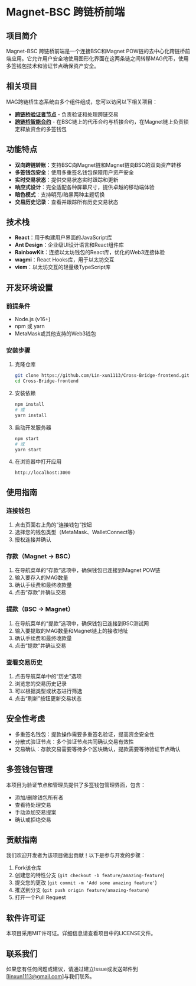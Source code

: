 # Magnet-BSC 跨链桥前端

## 项目简介

Magnet-BSC 跨链桥前端是一个连接BSC和Magnet POW链的去中心化跨链桥前端应用。它允许用户安全地使用图形化界面在这两条链之间转移MAG代币，使用多签钱包技术和验证节点确保资产安全。

## 相关项目

MAG跨链桥生态系统由多个组件组成，您可以访问以下相关项目：

- **[跨链桥验证者节点](https://github.com/Lin-xun1113/Validator-service)** - 负责验证和处理跨链交易
- **[跨链桥智能合约](https://github.com/Lin-xun1113/CrossBridge-Contract/)** - 在BSC链上的代币合约与桥接合约，在Magnet链上负责锁定释放资金的多签钱包

## 功能特点

- **双向跨链转账**：支持BSC向Magnet链和Magnet链向BSC的双向资产转移
- **多签钱包安全**：使用多重签名钱包保障用户资产安全
- **实时交易状态**：提供交易状态实时跟踪和更新
- **响应式设计**：完全适配各种屏幕尺寸，提供卓越的移动端体验
- **暗色模式**：支持明亮/暗黑两种主题切换
- **交易历史记录**：查看并跟踪所有历史交易状态

## 技术栈

- **React**：用于构建用户界面的JavaScript库
- **Ant Design**：企业级UI设计语言和React组件库
- **RainbowKit**：连接以太坊钱包的React库，优化的Web3连接体验
- **wagmi**：React Hooks库，用于以太坊交互
- **viem**：以太坊交互的轻量级TypeScript库

## 开发环境设置

### 前提条件

- Node.js (v16+)
- npm 或 yarn
- MetaMask或其他支持的Web3钱包

### 安装步骤

1. 克隆仓库
   ```bash
   git clone https://github.com/Lin-xun1113/Cross-Bridge-frontend.git
   cd Cross-Bridge-frontend
   ```

2. 安装依赖
   ```bash
   npm install
   # 或
   yarn install
   ```

3. 启动开发服务器
   ```bash
   npm start
   # 或
   yarn start
   ```

4. 在浏览器中打开应用
   ```
   http://localhost:3000
   ```

## 使用指南

### 连接钱包

1. 点击页面右上角的“连接钱包”按钮
2. 选择您的钱包类型（MetaMask、WalletConnect等）
3. 授权连接并确认

### 存款（Magnet -> BSC）

1. 在导航菜单的“存款”选项中，确保钱包已连接到Magnet POW链
2. 输入要存入的MAG数量
3. 确认手续费和最终收款量
4. 点击“存款”并确认交易

### 提款（BSC -> Magnet）

1. 在导航菜单的“提款”选项中，确保钱包已连接到BSC测试网
2. 输入要提取的MAG数量和Magnet链上的接收地址
3. 确认手续费和最终收款量
4. 点击“提款”并确认交易

### 查看交易历史

1. 点击导航菜单中的“历史”选项
2. 浏览您的交易历史记录
3. 可以根据类型或状态进行筛选
4. 点击“刷新”按钮更新交易状态

## 安全性考虑

- 多重签名钱包：提款操作需要多重签名验证，提高资金安全性
- 分散式验证节点：多个验证节点共同确认交易有效性
- 交易确认：存款交易需要等待多个区块确认，提款需要等待验证节点确认

## 多签钱包管理

本项目为验证节点和管理员提供了多签钱包管理界面，包含：

- 添加/删除钱包所有者
- 查看待处理交易
- 手动添加交易提案
- 确认或拒绝交易

## 贡献指南

我们欢迎开发者为该项目做出贡献！以下是参与开发的步骤：

1. Fork该仓库
2. 创建您的特性分支 (`git checkout -b feature/amazing-feature`)
3. 提交您的更改 (`git commit -m 'Add some amazing feature'`)
4. 推送到分支 (`git push origin feature/amazing-feature`)
5. 打开一个Pull Request

## 软件许可证

本项目采用MIT许可证。详细信息请查看项目中的LICENSE文件。

## 联系我们

如果您有任何问题或建议，请通过建立Issue或发送邮件到[linxun1113@gmail.com]与我们联系。

